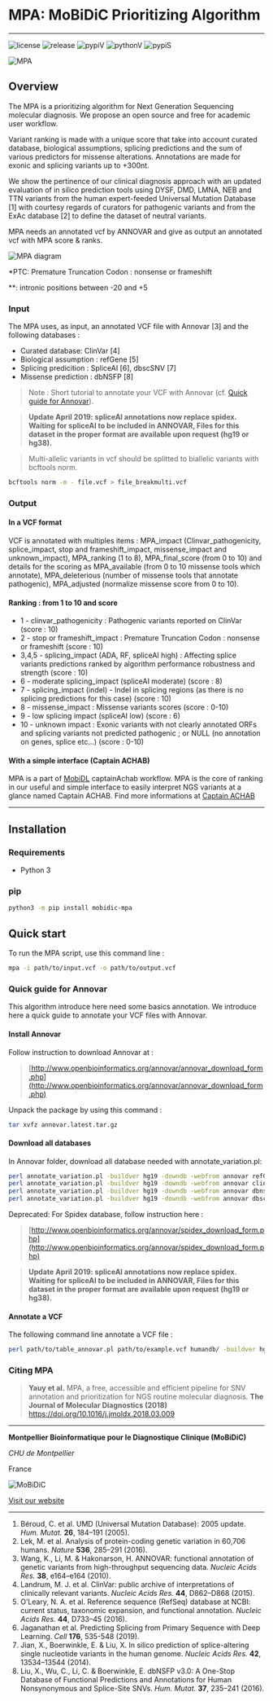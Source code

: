 # MPA: MoBiDiC Prioritizing Algorithm
--------------------------------------------------------------------------------

![license](https://img.shields.io/github/license/mobidic/mpa.svg)
![release](https://img.shields.io/github/release/mobidic/mpa.svg)
![pypiV](https://img.shields.io/pypi/pyversions/mobidic-mpa.svg)
![pythonV](https://img.shields.io/pypi/v/mobidic-mpa.svg)
![pypiS](https://img.shields.io/pypi/status/mobidic-mpa.svg)

![MPA](https://raw.githubusercontent.com/mobidic/MPA/master/doc/img/logo-MPA.png)

## Overview

The MPA is a prioritizing algorithm for Next Generation Sequencing molecular
diagnosis. We propose an open source and free for academic user workflow.

Variant ranking is made with a unique score that take into account curated
database, biological assumptions, splicing predictions and the sum of various
predictors for missense alterations. Annotations are made for exonic and
splicing variants up to +300nt.

We show the pertinence of our clinical diagnosis approach with an updated
evaluation of in silico prediction tools using DYSF, DMD, LMNA, NEB and TTN
variants from the human expert-feeded Universal Mutation Database [1] with
courtesy regards of curators for pathogenic variants and from the ExAc database
[2] to define the dataset of neutral variants.

MPA needs an annotated vcf by ANNOVAR and give as output an annotated vcf with MPA score & ranks.

![MPA diagram](https://raw.githubusercontent.com/mobidic/MPA/master/doc/img/MPA_diagram2.png)

\*PTC: Premature Truncation Codon : nonsense or frameshift

\**: intronic positions between -20 and +5

### Input

The MPA uses, as input, an annotated VCF file with Annovar [3] and the following
databases :

- Curated database: ClinVar [4]
- Biological assumption : refGene [5]
- Splicing predicition : SpliceAI [6], dbscSNV [7]
- Missense prediction : dbNSFP [8]

> Note : Short tutorial to annotate your VCF with Annovar (cf. [Quick guide for Annovar](#quick-guide-for-annovar)).

> **Update April 2019: spliceAI annotations now replace spidex. Waiting for spliceAI to be included in ANNOVAR, Files for this dataset in the proper format are available upon request (hg19 or hg38).**

> Multi-allelic variants in vcf should be splitted to biallelic variants with bcftools norm.

```bash
bcftools norm -m - file.vcf > file_breakmulti.vcf
```

### Output

#### In a VCF format

VCF is annotated with multiples items : MPA_impact (Clinvar_pathogenicity, splice_impact, stop and frameshift_impact, missense_impact and unknown_impact), MPA_ranking (1 to 8), MPA_final_score (from 0 to 10) and details for the scoring as MPA_available (from 0 to 10 missense tools which annotate), MPA_deleterious (number of missense tools that annotate pathogenic), MPA_adjusted (normalize missense score from 0 to 10).

#### Ranking : from 1 to 10 and score

- 1 - clinvar_pathogenicity : Pathogenic variants reported on ClinVar (score : 10)
- 2 - stop or frameshift_impact : Premature Truncation Codon : nonsense or frameshift (score : 10)
- 3,4,5 - splicing_impact (ADA, RF, spliceAI high) : Affecting splice variants predictions ranked by algorithm performance robustness and strength (score : 10)
- 6 - moderate splicing_impact (spliceAI moderate) (score : 8)
- 7 - splicing_impact (indel) - Indel in splicing regions (as there is no splicing predictions for this case) (score : 10)
- 8 - missense_impact : Missense variants scores (score : 0-10)
- 9 - low splicing impact (spliceAI low) (score : 6)
- 10 - unknown impact  : Exonic variants with not clearly annotated ORFs and splicing variants not predicted pathogenic ; or NULL (no annotation on genes, splice etc...) (score : 0-10)

#### With a simple interface (Captain ACHAB)

MPA is a part of [MobiDL](https://github.com/mobidic/MobiDL) captainAchab workflow. MPA is the core of ranking in our useful and simple interface to easily interpret NGS variants at a glance named Captain ACHAB.
Find more informations at [Captain ACHAB](https://github.com/mobidic/Captain-ACHAB)

--------------------------------------------------------------------------------

## Installation

### Requirements

* Python 3

### pip

```bash
python3 -m pip install mobidic-mpa
```

## Quick start

To run the MPA script, use this command line :

```bash
mpa -i path/to/input.vcf -o path/to/output.vcf
```

### Quick guide for Annovar

This algorithm introduce here need some basics annotation. We introduce here a
quick guide to annotate your VCF files with Annovar.

#### Install Annovar

Follow instruction to download Annovar at :
> [http://www.openbioinformatics.org/annovar/annovar_download_form.php](http://www.openbioinformatics.org/annovar/annovar_download_form.php)

Unpack the package by using this command :

```bash
tar xvfz annovar.latest.tar.gz
```

#### Download all databases

In Annovar folder, download all database needed with annotate_variation.pl:

```bash
perl annotate_variation.pl -buildver hg19 -downdb -webfrom annovar refGene humandb/
perl annotate_variation.pl -buildver hg19 -downdb -webfrom annovar clinvar_20180603 humandb/
perl annotate_variation.pl -buildver hg19 -downdb -webfrom annovar dbnsfp33a  humandb/
perl annotate_variation.pl -buildver hg19 -downdb -webfrom annovar dbscsnv11 humandb/
```

Deprecated: For Spidex database, follow instruction here :

> [http://www.openbioinformatics.org/annovar/spidex_download_form.php](http://www.openbioinformatics.org/annovar/spidex_download_form.php)

> **Update April 2019: spliceAI annotations now replace spidex. Waiting for spliceAI to be included in ANNOVAR, Files for this dataset in the proper format are available upon request (hg19 or hg38).**

#### Annotate a VCF

The following command line annotate a VCF file :

```bash
perl path/to/table_annovar.pl path/to/example.vcf humandb/ -buildver hg19 -out path/to/output/name -remove -protocol refGene,refGene,clinvar_20180603,dbnsfp33a,spliceai_filtered,dbscsnv11 -operation g,g,f,f,f,f -nastring . -vcfinput -otherinfo -arg '-splicing 20','-hgvs',,,,
```

### Citing MPA

> **Yauy et al.** MPA, a free, accessible and efficient pipeline for SNV annotation and prioritization for NGS routine molecular diagnosis. **The Journal of Molecular Diagnostics (2018)** https://doi.org/10.1016/j.jmoldx.2018.03.009

--------------------------------------------------------------------------------

**Montpellier Bioinformatique pour le Diagnostique Clinique (MoBiDiC)**

*CHU de Montpellier*

France

![MoBiDiC](https://raw.githubusercontent.com/mobidic/MPA/master/doc/img/logo-mobidic.png)

[Visit our website](https://neuro-2.iurc.montp.inserm.fr/mobidic/)

--------------------------------------------------------------------------------

1. Béroud, C. et al. UMD (Universal Mutation Database): 2005 update. *Hum. Mutat.* **26**, 184–191 (2005).
2. Lek, M. et al. Analysis of protein-coding genetic variation in 60,706 humans. *Nature* **536**, 285–291 (2016).
3. Wang, K., Li, M. & Hakonarson, H. ANNOVAR: functional annotation of genetic variants from high-throughput sequencing data. *Nucleic Acids Res.* **38**, e164–e164 (2010).
4. Landrum, M. J. et al. ClinVar: public archive of interpretations of clinically relevant variants. *Nucleic Acids Res.* **44**, D862–D868 (2015).
5. O’Leary, N. A. et al. Reference sequence (RefSeq) database at NCBI: current status, taxonomic expansion, and functional annotation. *Nucleic Acids Res.* **44**, D733–45 (2016).
6. Jaganathan et al. Predicting Splicing from Primary Sequence with Deep Learning. *Cell* **176**, 535-548 (2019).
7. Jian, X., Boerwinkle, E. & Liu, X. In silico prediction of splice-altering single nucleotide variants in the human genome. *Nucleic Acids Res.* **42**, 13534–13544 (2014).
8. Liu, X., Wu, C., Li, C. & Boerwinkle, E. dbNSFP v3.0: A One-Stop Database of Functional Predictions and Annotations for Human Nonsynonymous and Splice-Site SNVs. *Hum. Mutat.* **37**, 235–241 (2016).
